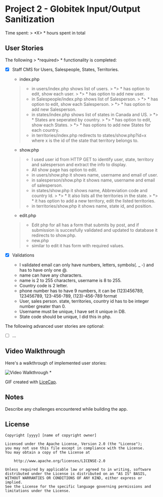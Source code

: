 # Project 2 - Globitek Input/Output Sanitization

Time spent: > *X> * hours spent in total

## User Stories

The following > *required> * functionality is completed:

- [x] Staff CMS for Users, Salespeople, States, Territories.
    * index.php 
    > * in users/index.php shows list of users.
        > *> * has option to edit, show each user.
        > *> * has option to add new user.
    > * in Salespeople/index.php shows list of Salesperson.
        > *> * has option to edit, show each Salesperson.
        > *> * has option to add new Salesperson.
     > * in states/index.php shows list of states in Canada and US.
        > *> * States are seperated by country.
        > *> * has option to edit, show each States.
        > *> * has options to add new States for each country.
     > * in territories/index.php redirects to states/show.php?id=x where x is the id of the state that territory belongs to.
    
    * show.php 
    > * I used user id from HTTP GET to identify user, state, territory and salesperson and extract the info to display.
    > * All show page has option to edit.
    > * in users/show.php it shows name, username and email of user.
    > * in salesperson/show.php it shows name, username and email of salesperson.
    > * in states/show.php it shows name, Abbreviation code  and country Id.
        > *> * It also lists all the territories in the state.
        > *> * it has option to add a new territory, edit the listed territories.
    > * in territories/show.php it shows name, state id, and position.
    * edit.php
    > * Edit php for all has a form that submits by post, and if submission is succesfully validated and updated to database it redirects to show.php.
    > * new.php
    > * similar to edit it has form with required values.
- [x] Validations
    * I validated email can only have numbers, letters, symbols(. _ -) and has to have only one @. 
    * name can have any characters.
    * name is 2 to 255 characters, username is 8 to 255.
    * Country code is 2 letter.
    * phone number has to have 9 numbers, it can be (123)456789, 123456789, 123-456-789, (123)-456-789 format
    * User, sales person. state, territories, country id has to be integer number greater than 0.
    * Username must be unique, I have set it unique in DB.
    * State code should be unique, I did this in php.

The following advanced user stories are optional:

- [ ] ...

## Video Walkthrough

Here's a walkthrough of implemented user stories:

<img src='http://i.imgur.com/link/to/your/gif/file.gif' title='Video Walkthrough' width='' alt='Video Walkthrough' /> *

GIF created with [LiceCap](http://www.cockos.com/licecap/).

## Notes

Describe any challenges encountered while building the app.

## License

    Copyright [yyyy] [name of copyright owner]

    Licensed under the Apache License, Version 2.0 (the "License");
    you may not use this file except in compliance with the License.
    You may obtain a copy of the License at

        http://www.apache.org/licenses/LICENSE-2.0

    Unless required by applicable law or agreed to in writing, software
    distributed under the License is distributed on an "AS IS" BASIS,
    WITHOUT WARRANTIES OR CONDITIONS OF ANY KIND, either express or implied.
    See the License for the specific language governing permissions and
    limitations under the License.
